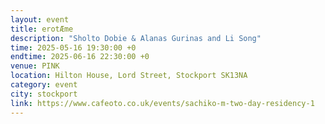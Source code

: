 ```yaml
---
layout: event
title: erotÆme
description: "Sholto Dobie & Alanas Gurinas and Li Song"
time: 2025-05-16 19:30:00 +0
endtime: 2025-06-16 22:30:00 +0
venue: PINK
location: Hilton House, Lord Street, Stockport SK13NA
category: event
city: stockport
link: https://www.cafeoto.co.uk/events/sachiko-m-two-day-residency-1
---
```

